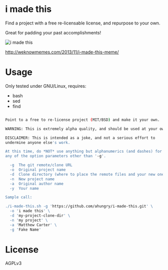 # i made this

Find a project with a free re-licensable license, and repurpose to your own.

Great for padding your past accomplishments!

![i made this](http://weknowmemes.com/wp-content/uploads/2013/11/i-made-this-comic.jpg)

http://weknowmemes.com/2013/11/i-made-this-meme/

# Usage

Only tested under GNU/Linux, requires:

- bash
- sed
- find


```sh

Point to a free to re-license project (MIT/BSD) and make it your own.

WARNING: This is extremely alpha quality, and should be used at your own risk!

DISCLAIMER: This is intended as a joke, and not a serious effort to
undermine anyone else's work.

At this time, do *NOT* use anything but alphanumerics (and dashes) for
any of the option parameters other than '-g'.

  -g  The git remote/clone URL
  -o  Original project name
  -d  Clone directory (where to place the remote files and your new ones)
  -n  New project name
  -a  Original author name
  -y  Your name

Sample call:

./i-made-this.sh -g 'https://github.com/ahungry/i-made-this.git' \
  -o 'i made this' \
  -d 'my-project-clone-dir' \
  -n 'my project' \
  -a 'Matthew Carter' \
  -g 'Fake Name'
```

# License

AGPLv3
